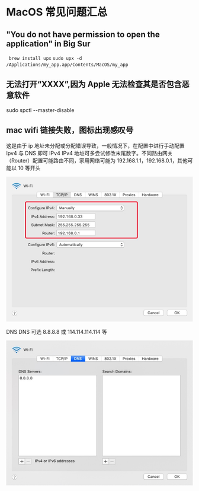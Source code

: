 # MacOS 常见问题汇总

## "You do not have permission to open the application" in Big Sur

` brew install upx`
`sudo upx -d /Applications/my_app.app/Contents/MacOS/my_app`

## 无法打开“XXXX”,因为 Apple 无法检查其是否包含恶意软件

sudo spctl --master-disable

## mac wifi 链接失败，图标出现感叹号

这是由于 ip 地址未分配或分配错误导致，一般情况下，在配置中进行手动配置 Ipv4 与 DNS 即可
IPv4
IPv4 地址可多尝试修改末尾数字。不同路由网关（Router）配置可能路由不同，家用网络可能为 192.168.1.1，192.168.0.1，其他可能以 10 等开头

![MacOS常见问题汇总79D5340FB869E40EA854EE0A467D7CE6](https://raw.githubusercontent.com/skylinety/blog-pics/master/imgs/MacOS%E5%B8%B8%E8%A7%81%E9%97%AE%E9%A2%98%E6%B1%87%E6%80%BB79D5340FB869E40EA854EE0A467D7CE6.jpg)

DNS
DNS 可选 8.8.8.8 或 114.114.114.114 等

![MacOS常见问题汇总AEE2809B2227E6A3775504783CD7845A](https://raw.githubusercontent.com/skylinety/blog-pics/master/imgs/MacOS%E5%B8%B8%E8%A7%81%E9%97%AE%E9%A2%98%E6%B1%87%E6%80%BBAEE2809B2227E6A3775504783CD7845A.jpg)
